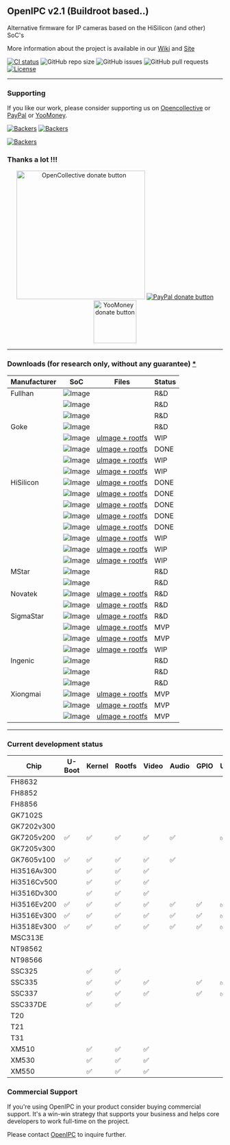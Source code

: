 ## OpenIPC v2.1 (Buildroot based..)

Alternative firmware for IP cameras based on the HiSilicon (and other) SoC's

More information about the project is available in our [Wiki](https://github.com/OpenIPC/openipc-2.1/wiki) and [Site](https://openipc.org)

[![CI status](https://img.shields.io/github/downloads/OpenIPC/openipc-2.1/total.svg)](https://github.com/OpenIPC/openipc-2.1/releases)
![GitHub repo size](https://img.shields.io/github/repo-size/OpenIPC/openipc-2.1)
![GitHub issues](https://img.shields.io/github/issues/OpenIPC/openipc-2.1)
![GitHub pull requests](https://img.shields.io/github/issues-pr/OpenIPC/openipc-2.1)
[![License](https://img.shields.io/github/license/OpenIPC/openipc-2.1)](https://opensource.org/licenses/MIT)

-----

### Supporting

If you like our work, please consider supporting us on [Opencollective](https://opencollective.com/openipc/contribute/backer-14335/checkout) or [PayPal](https://www.paypal.com/donate/?hosted_button_id=C6F7UJLA58MBS) or [YooMoney](https://openipc.org/donation/yoomoney.html). 

[![Backers](https://opencollective.com/openipc/tiers/backer/badge.svg?label=backer&color=brightgreen)](https://opencollective.com/openipc)
[![Backers](https://opencollective.com/openipc/tiers/badge.svg)](https://opencollective.com/openipc)

[![Backers](https://opencollective.com/openipc/tiers/backer.svg?avatarHeight=36)](https://opencollective.com/openipc#support)

### Thanks a lot !!!

<p align="center">
<a href="https://opencollective.com/openipc/contribute/backer-14335/checkout" target="_blank"><img src="https://opencollective.com/webpack/donate/button@2x.png?color=blue" width="300" alt="OpenCollective donate button" /></a>
<a href="https://www.paypal.com/donate/?hosted_button_id=C6F7UJLA58MBS"><img src="https://www.paypalobjects.com/en_US/IT/i/btn/btn_donateCC_LG.gif" alt="PayPal donate button" /> </a>
<a href="https://openipc.org/donation/yoomoney.html"><img src="https://yoomoney.ru/transfer/balance-informer/balance?id=596194605&key=291C29A811B500D7" width="100" alt="YooMoney donate button" /> </a>
</p>

-----

### Downloads (for research only, without any guarantee) <a href="#commercial">*</a>

| Manufacturer | SoC | Files | Status |
|--------------|-----|-------|--------|
|Fullhan  |![Image](https://img.shields.io/static/v1?label=FH8632&message=help%20needed&color=5500ff&logo=github)  | | R&D   |
|         |![Image](https://github.com/OpenIPC/openipc-2.1/actions/workflows/fh8852_images.yml/badge.svg)          | | R&D   |
|         |![Image](https://github.com/OpenIPC/openipc-2.1/actions/workflows/fh8856_images.yml/badge.svg)          | | R&D   |
|Goke     |![Image](https://github.com/OpenIPC/openipc-2.1/actions/workflows/gk7102s_images.yml/badge.svg)         | | R&D   |
|         |![Image](https://github.com/OpenIPC/openipc-2.1/actions/workflows/gk7202v300_images.yml/badge.svg)      |[uImage + rootfs](https://github.com/OpenIPC/openipc-2.1/releases/download/latest/openipc.gk7202v300-br.tgz) | WIP  |
|         |![Image](https://github.com/OpenIPC/openipc-2.1/actions/workflows/gk7205v200_images.yml/badge.svg)      |[uImage + rootfs](https://github.com/OpenIPC/openipc-2.1/releases/download/latest/openipc.gk7205v200-br.tgz) | DONE |
|         |![Image](https://github.com/OpenIPC/openipc-2.1/actions/workflows/gk7205v300_images.yml/badge.svg)      |[uImage + rootfs](https://github.com/OpenIPC/openipc-2.1/releases/download/latest/openipc.gk7205v300-br.tgz) | WIP  |
|         |![Image](https://github.com/OpenIPC/openipc-2.1/actions/workflows/gk7605v100_images.yml/badge.svg)      |[uImage + rootfs](https://github.com/OpenIPC/openipc-2.1/releases/download/latest/openipc.gk7605v100-br.tgz) | WIP  |
|HiSilicon|![Image](https://github.com/OpenIPC/openipc-2.1/actions/workflows/hi3516cv300_images.yml/badge.svg)     |[uImage + rootfs](https://github.com/OpenIPC/openipc-2.1/releases/download/latest/openipc.hi3516cv300-br.tgz)| DONE |
|         |![Image](https://github.com/OpenIPC/openipc-2.1/actions/workflows/hi3516ev100_images.yml/badge.svg)     |[uImage + rootfs](https://github.com/OpenIPC/openipc-2.1/releases/download/latest/openipc.hi3516ev100-br.tgz)| DONE |
|         |![Image](https://github.com/OpenIPC/openipc-2.1/actions/workflows/hi3516ev200_images.yml/badge.svg)     |[uImage + rootfs](https://github.com/OpenIPC/openipc-2.1/releases/download/latest/openipc.hi3516ev200-br.tgz)| DONE |
|         |![Image](https://github.com/OpenIPC/openipc-2.1/actions/workflows/hi3516ev300_images.yml/badge.svg)     |[uImage + rootfs](https://github.com/OpenIPC/openipc-2.1/releases/download/latest/openipc.hi3516ev300-br.tgz)| DONE |
|         |![Image](https://github.com/OpenIPC/openipc-2.1/actions/workflows/hi3518ev300_images.yml/badge.svg)     |[uImage + rootfs](https://github.com/OpenIPC/openipc-2.1/releases/download/latest/openipc.hi3518ev300-br.tgz)| DONE |
|         |![Image](https://github.com/OpenIPC/openipc-2.1/actions/workflows/hi3516av300_images.yml/badge.svg)     |[uImage + rootfs](https://github.com/OpenIPC/openipc-2.1/releases/download/latest/openipc.hi3516av300-br.tgz)| WIP  |
|         |![Image](https://github.com/OpenIPC/openipc-2.1/actions/workflows/hi3516cv500_images.yml/badge.svg)     |[uImage + rootfs](https://github.com/OpenIPC/openipc-2.1/releases/download/latest/openipc.hi3516cv500-br.tgz)| WIP  |
|         |![Image](https://github.com/OpenIPC/openipc-2.1/actions/workflows/hi3516dv300_images.yml/badge.svg)     |[uImage + rootfs](https://github.com/OpenIPC/openipc-2.1/releases/download/latest/openipc.hi3516dv300-br.tgz)| WIP  |
|MStar    |![Image](https://img.shields.io/static/v1?label=MSC313E&message=help%20needed&color=5500ff&logo=github) | | R&D   |
|         |![Image](https://img.shields.io/static/v1?label=MSC316D&message=help%20needed&color=5500ff&logo=github) | | R&D   |
|Novatek  |![Image](https://github.com/OpenIPC/openipc-2.1/actions/workflows/nt98562_images.yml/badge.svg)         |[uImage + rootfs](https://github.com/OpenIPC/openipc-2.1/releases/download/latest/openipc.nt98562-br.tgz)    | R&D  |
|         |![Image](https://github.com/OpenIPC/openipc-2.1/actions/workflows/nt98566_images.yml/badge.svg)         |[uImage + rootfs](https://github.com/OpenIPC/openipc-2.1/releases/download/latest/openipc.nt98566-br.tgz)    | R&D  |
|SigmaStar|![Image](https://github.com/OpenIPC/openipc-2.1/actions/workflows/ssc325_images.yml/badge.svg)          |[uImage + rootfs](https://github.com/OpenIPC/openipc-2.1/releases/download/latest/openipc.ssc325-br.tgz)     | R&D  |
|         |![Image](https://github.com/OpenIPC/openipc-2.1/actions/workflows/ssc335_images.yml/badge.svg)          |[uImage + rootfs](https://github.com/OpenIPC/openipc-2.1/releases/download/latest/openipc.ssc335-br.tgz)     | MVP  |
|         |![Image](https://github.com/OpenIPC/openipc-2.1/actions/workflows/ssc337_images.yml/badge.svg)          |[uImage + rootfs](https://github.com/OpenIPC/openipc-2.1/releases/download/latest/openipc.ssc337-br.tgz)     | MVP  |
|         |![Image](https://github.com/OpenIPC/openipc-2.1/actions/workflows/ssc337de_images.yml/badge.svg)        |[uImage + rootfs](https://github.com/OpenIPC/openipc-2.1/releases/download/latest/openipc.ssc337de-br.tgz)   | WIP  |
|Ingenic  |![Image](https://img.shields.io/static/v1?label=T20&message=help%20needed&color=5500ff&logo=github)     | | R&D   |
|         |![Image](https://img.shields.io/static/v1?label=T21&message=help%20needed&color=5500ff&logo=github)     | | R&D   |
|         |![Image](https://github.com/OpenIPC/openipc-2.1/actions/workflows/t31_images.yml/badge.svg)             | | R&D   |
|Xiongmai |![Image](https://github.com/OpenIPC/openipc-2.1/actions/workflows/xm510_images.yml/badge.svg)           |[uImage + rootfs](https://github.com/OpenIPC/openipc-2.1/releases/download/latest/openipc.xm510-br.tgz)      | MVP  |
|         |![Image](https://github.com/OpenIPC/openipc-2.1/actions/workflows/xm530_images.yml/badge.svg)           |[uImage + rootfs](https://github.com/OpenIPC/openipc-2.1/releases/download/latest/openipc.xm530-br.tgz)      | MVP  |
|         |![Image](https://github.com/OpenIPC/openipc-2.1/actions/workflows/xm550_images.yml/badge.svg)           |[uImage + rootfs](https://github.com/OpenIPC/openipc-2.1/releases/download/latest/openipc.xm550-br.tgz)      | MVP  |

-----

### Current development status

| Chip        | U-Boot | Kernel | Rootfs | Video  | Audio  | GPIO   | USB    | WiFi   | MMC    | IPv6   |
|-------------|--------|--------|--------|--------|--------|--------|--------|--------|--------|--------|
| FH8632      |        |        |        |        |        |        |        |        |        |        |
| FH8852      |        |        |        |        |        |        |        |        |        |        |
| FH8856      |        |        |        |        |        |        |        |        |        |        |
| GK7102S     |        |        |        |        |        |        |        |        |        |        |
| GK7202v300  |        |        |        |        |        |        |        |        |        |        |
| GK7205v200  | ✅               | ✅               | ✅               | ✅               | ✅               |        | ✅               | ✅               |        |        |
| GK7205v300  |        |        |        |        |        |        |        |        |        |        |
| GK7605v100  | ✅               | ✅               | ✅               | ✅               | ✅               |        |        |        |        |        |
| Hi3516Av300 |        | ✅               | ✅               | ✅               |        |        |        |        |        |        |
| Hi3516Cv500 |        | ✅               | ✅               | ✅               |        |        |        |        |        |        |
| Hi3516Dv300 |        | ✅               | ✅               | ✅               |        |        |        |        |        |        |
| Hi3516Ev200 | ✅               | ✅               | ✅               | ✅               | ✅               | ✅               | ✅               | ✅               | ✅               | ✅               |
| Hi3516Ev300 | ✅               | ✅               | ✅               | ✅               | ✅               | ✅               | ✅               | ✅               | ✅               | ✅               |
| Hi3518Ev300 | ✅               | ✅               | ✅               | ✅               | ✅               | ✅               | ✅               | ✅               | ✅               | ✅               |
| MSC313E     |        |        |        |        |        |        |        |        |        |        |
| NT98562     |        |        |        |        |        |        |        |        |        |        |
| NT98566     |        |        |        |        |        |        |        |        |        |        |
| SSC325      |        | ✅               | ✅               |        |        |        |        |        |        |        |
| SSC335      |        | ✅               | ✅               | ✅               |        | ✅               | ✅               |        | ✅               |        |
| SSC337      |        | ✅               | ✅               | ✅               |        | ✅               | ✅               |        | ✅               |        |
| SSC337DE    |        | ✅               | ✅               |        |        |        |        |        |        |        |
| T20         |        |        |        |        |        |        |        |        |        |        |
| T21         |        |        |        |        |        |        |        |        |        |        |
| T31         |        |        |        |        |        |        |        |        |        |        |
| XM510       |        | ✅               | ✅               | ✅               |        |        |        |        |        |        |
| XM530       |        | ✅               | ✅               | ✅               |        |        |        |        |        |        |
| XM550       |        | ✅               | ✅               | ✅               |        |        |        |        |        |        |

### Commercial Support
<a id="commercial"></a>

If you're using OpenIPC in your product consider buying commercial support. It's
a win-win strategy that supports your business and helps core developers to work
full-time on the project.

Please contact [OpenIPC](mailto:flyrouter@gmail.com) to inquire further.
